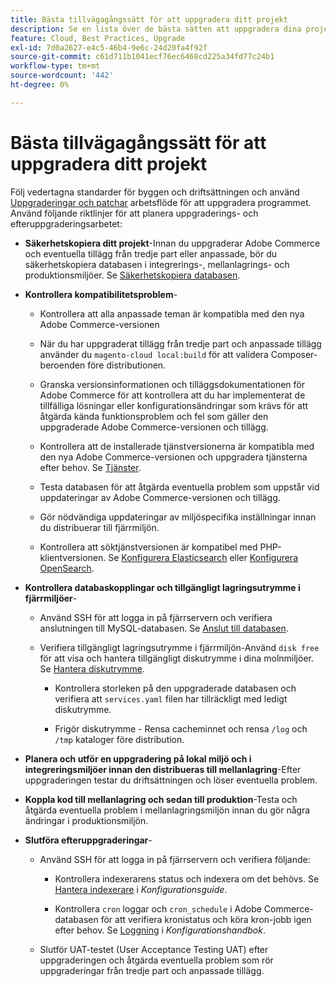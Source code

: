 ```yaml
---
title: Bästa tillvägagångssätt för att uppgradera ditt projekt
description: Se en lista över de bästa sätten att uppgradera dina projektfiler.
feature: Cloud, Best Practices, Upgrade
exl-id: 7d0a2627-e4c5-46b4-9e6c-24d20fa4f92f
source-git-commit: c61d711b1041ecf76ec6468cd225a34fd77c24b1
workflow-type: tm+mt
source-wordcount: '442'
ht-degree: 0%

---
```


# Bästa tillvägagångssätt för att uppgradera ditt projekt

Följ vedertagna standarder för byggen och driftsättningen och använd [Uppgraderingar och patchar](../development/commerce-version.md) arbetsflöde för att uppgradera programmet. Använd följande riktlinjer för att planera uppgraderings- och efteruppgraderingsarbetet:

- **Säkerhetskopiera ditt projekt**-Innan du uppgraderar Adobe Commerce och eventuella tillägg från tredje part eller anpassade, bör du säkerhetskopiera databasen i integrerings-, mellanlagrings- och produktionsmiljöer. Se [Säkerhetskopiera databasen](../development/commerce-version.md#project-backup).

- **Kontrollera kompatibilitetsproblem**-

   - Kontrollera att alla anpassade teman är kompatibla med den nya Adobe Commerce-versionen

   - När du har uppgraderat tillägg från tredje part och anpassade tillägg använder du `magento-cloud local:build` för att validera Composer-beroenden före distributionen.

   - Granska versionsinformationen och tilläggsdokumentationen för Adobe Commerce för att kontrollera att du har implementerat de tillfälliga lösningar eller konfigurationsändringar som krävs för att åtgärda kända funktionsproblem och fel som gäller den uppgraderade Adobe Commerce-versionen och tillägg.

   - Kontrollera att de installerade tjänstversionerna är kompatibla med den nya Adobe Commerce-versionen och uppgradera tjänsterna efter behov. Se [Tjänster](../services/services-yaml.md).

   - Testa databasen för att åtgärda eventuella problem som uppstår vid uppdateringar av Adobe Commerce-versionen och tillägg.

   - Gör nödvändiga uppdateringar av miljöspecifika inställningar innan du distribuerar till fjärrmiljön.

   - Kontrollera att söktjänstversionen är kompatibel med PHP-klientversionen. Se [Konfigurera Elasticsearch](../services/elasticsearch.md) eller [Konfigurera OpenSearch](../services/opensearch.md).

- **Kontrollera databaskopplingar och tillgängligt lagringsutrymme i fjärrmiljöer**-

   - Använd SSH för att logga in på fjärrservern och verifiera anslutningen till MySQL-databasen. Se [Anslut till databasen](../services/mysql.md#connect-to-the-database).

   - Verifiera tillgängligt lagringsutrymme i fjärrmiljön-Använd `disk free` för att visa och hantera tillgängligt diskutrymme i dina molnmiljöer. Se [Hantera diskutrymme](../storage/manage-disk-space.md).

      - Kontrollera storleken på den uppgraderade databasen och verifiera att `services.yaml` filen har tillräckligt med ledigt diskutrymme.

      - Frigör diskutrymme - Rensa cacheminnet och rensa `/log` och `/tmp` kataloger före distribution.

- **Planera och utför en uppgradering på lokal miljö och i integreringsmiljöer innan den distribueras till mellanlagring**-Efter uppgraderingen testar du driftsättningen och löser eventuella problem.

- **Koppla kod till mellanlagring och sedan till produktion**-Testa och åtgärda eventuella problem i mellanlagringsmiljön innan du gör några ändringar i produktionsmiljön.

- **Slutföra efteruppgraderingar**-

   - Använd SSH för att logga in på fjärrservern och verifiera följande:

      - Kontrollera indexerarens status och indexera om det behövs. Se [Hantera indexerare](https://experienceleague.adobe.com/docs/commerce-operations/configuration-guide/cli/manage-indexers.html) i _Konfigurationsguide_.

      - Kontrollera `cron` loggar och `cron_schedule` i Adobe Commerce-databasen för att verifiera kronistatus och köra kron-jobb igen efter behov.
Se [Loggning](https://experienceleague.adobe.com/docs/commerce-operations/configuration-guide/cli/configure-cron-jobs.html#logging) i _Konfigurationshandbok_.

   - Slutför UAT-testet (User Acceptance Testing UAT) efter uppgraderingen och åtgärda eventuella problem som rör uppgraderingar från tredje part och anpassade tillägg.

